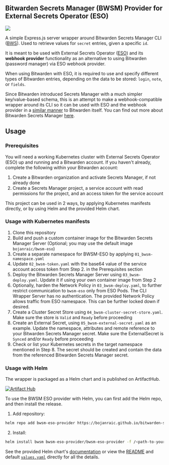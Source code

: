 ## Bitwarden Secrets Manager (BWSM) Provider for External Secrets Operator (ESO)
<a href="https://github.com/bojanraic/bitwarden-secrets-manager-eso/releases"><img src="https://img.shields.io/github/v/release/bojanraic/bitwarden-secrets-manager-eso"></a>

A simple Express.js server wrapper around Bitwarden Secrets Manager CLI ([BWS](https://bitwarden.com/help/secrets-manager-cli/)). 
Used to retrieve values for `secret` entries, given a specific `id`. 

It is meant to be used with External Secrets Operator ([ESO](https://external-secrets.io/latest/)) and its **webhook provider** functionality as an alternative to using Bitwarden (password manager) via ESO webhook provider. 

When using Bitwarden with ESO, it is required to use and specify different types of Bitwarden entries, depending on the data to be stored: `login`, `note`, or `fields`. 

Since Bitwarden introduced Secrets Manager with a much simpler key/value-based schema, this is an attempt to make a webhook-compatible wrapper around its CLI so it can be used with ESO and the webhook provider in a [similar manner](https://external-secrets.io/latest/examples/bitwarden/) to Bitwarden itself. You can find out more about Bitwarden Secrets Manager [here](https://bitwarden.com/products/secrets-manager/). 

## Usage

### Prerequisites
You will need a working Kubernetes cluster with External Secrets Operator (ESO) up and running and a Bitwarden account. 
If you haven't already, complete the following within your Bitwarden account: 
1. Create a Bitwarden organization and activate Secrets Manager, if not already done
2. Create a Secrets Manager project, a service account with read permissions for the project, and an access token for the service account

This project can be used in 2 ways, by applying Kubernetes manifests directly, or by using Helm and the provided Helm chart.

### Usage with Kubernetes manifests

1. Clone this repository
2. Build and push a custom container image for the Bitwarden Secrets Manager Server (Optional; you may use the default image `bojanraic/bwsm-eso`)
3. Create a separate namespace for BWSM-ESO by applying `01_bwsm-namespace.yaml`
4. Update `02_bwsm-token.yaml` with the base64 value of the service account access token from Step 2. in the Prerequisites section
5. Deploy the Bitwarden Secrets Manager Server using `03_bwsm-deploy.yaml`. 
   Update it if using your own container image from Step 2
6. Optionally, harden the Network Policy in `03_bwsm-deploy.yaml`, to further restrict communication to `bwsm-eso` only from ESO Pods. 
   The CLI Wrapper Server has no authentication. The provided Network Policy allows traffic from ESO namespace. This can be further locked down if desired. 
7. Create a Cluster Secret Store using `04_bwsm-cluster-secret-store.yaml`.
   Make sure the store is `Valid` and `Ready` before proceeding
8. Create an External Secret, using `05_bwsm-external-secret.yaml` as an example. 
   Update the namespace, attributes and remote reference to your Bitwarden Secrets Manager secret. Make sure the ExternalSecret is `Synced` and/or `Ready` before proceeding
9. Check or list your Kubernetes secrets in the target namespace mentioned in Step 8. 
    The secret should be created and contain the data from the referenced Bitwarden Secrets Manager secret.

### Usage with Helm

The wrapper is packaged as a Helm chart and is published on ArtifactHub. 

[![Artifact Hub](https://img.shields.io/endpoint?url=https://artifacthub.io/badge/repository/bitwarden-secrets-manager-eso)](https://artifacthub.io/packages/search?repo=bitwarden-secrets-manager-eso)

To use the BWSM ESO provider with Helm, you can first add the Helm repo, and then install the release.
1. Add repository: 
```bash 
helm repo add bwsm-eso-provider https://bojanraic.github.io/bitwarden-secrets-manager-eso
```
2. Install: 
```bash
helm install bwsm bwsm-eso-provider/bwsm-eso-provider -f /<path-to-your>/values.yaml --create-namespace -n bwsm
```

See the provided Helm chart's [documentation](https://bojanraic.github.io/bitwarden-secrets-manager-eso/charts/bwsm-eso-provider/) or view the [README](./charts/bwsm-eso-provider/README.md) and default [`values.yaml`](./charts/bwsm-eso-provider/values.yaml) directly for all the details. 
